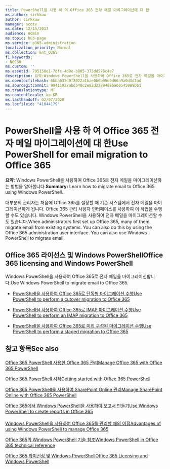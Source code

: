```yaml
---
title: PowerShell을 사용 하 여 Office 365 전자 메일 마이그레이션에 대 한
ms.author: sirkkuw
author: sirkkuw
manager: scotv
ms.date: 12/15/2017
audience: Admin
ms.topic: hub-page
ms.service: o365-administration
localization_priority: Normal
ms.collection: Ent_O365
f1.keywords:
- NOCSH
ms.custom: ''
ms.assetid: 795158e1-7dfc-4d9e-b805-373dd576c4e7
description: 요약:Windows PowerShell을 사용하여 Office 365로 전자 메일을 마이그레이션하는 방법을 알아봅니다.
ms.openlocfilehash: 6bba635d0f8022a1bae0b6b95d9d66a9a0d3d2ad
ms.sourcegitcommit: 99411927abdb40c2e82d2279489ba60545989bb1
ms.translationtype: MT
ms.contentlocale: ko-KR
ms.lasthandoff: 02/07/2020
ms.locfileid: "41844179"
---
```

# <a name="use-powershell-for-email-migration-to-office-365"></a><span data-ttu-id="b9374-103">PowerShell을 사용 하 여 Office 365 전자 메일 마이그레이션에 대 한</span><span class="sxs-lookup"><span data-stu-id="b9374-103">Use PowerShell for email migration to Office 365</span></span>

 <span data-ttu-id="b9374-104">**요약:** Windows PowerShell을 사용하여 Office 365로 전자 메일을 마이그레이션하는 방법을 알아봅니다.</span><span class="sxs-lookup"><span data-stu-id="b9374-104">**Summary:** Learn how to migrate email to Office 365 using Windows PowerShell.</span></span>
  
<span data-ttu-id="b9374-p101">대부분의 관리자는 처음에 Office 365를 설정할 때 기존 시스템에서 전자 메일을 마이그레이션하게 됩니다. Office 365 관리 사용자 인터페이스를 사용하여 이 작업을 수행할 수도 있습니다. Windows PowerShell을 사용하여 전자 메일을 마이그레이션할 수도 있습니다.</span><span class="sxs-lookup"><span data-stu-id="b9374-p101">When administrators first set up Office 365, many of them migrate email from existing systems. You can also do this by using the Office 365 administration user interface. You can also use Windows PowerShell to migrate email.</span></span>
  
## <a name="office-365-licensing-and-windows-powershell"></a><span data-ttu-id="b9374-108">Office 365 라이선스 및 Windows PowerShell</span><span class="sxs-lookup"><span data-stu-id="b9374-108">Office 365 licensing and Windows PowerShell</span></span>

<span data-ttu-id="b9374-109">Windows PowerShell을 사용하여 Office 365로 전자 메일을 마이그레이션합니다.</span><span class="sxs-lookup"><span data-stu-id="b9374-109">Use Windows PowerShell to migrate email to Office 365.</span></span> 
  
- [<span data-ttu-id="b9374-110">PowerShell을 사용하여 Office 365로 단독형 마이그레이션 수행</span><span class="sxs-lookup"><span data-stu-id="b9374-110">Use PowerShell to perform a cutover migration to Office 365</span></span>](use-powershell-to-perform-a-cutover-migration-to-office-365.md)
    
- [<span data-ttu-id="b9374-111">PowerShell을 사용하여 Office 365로 IMAP 마이그레이션 수행</span><span class="sxs-lookup"><span data-stu-id="b9374-111">Use PowerShell to perform an IMAP migration to Office 365</span></span>](use-powershell-to-perform-an-imap-migration-to-office-365.md)
    
- [<span data-ttu-id="b9374-112">PowerShell을 사용하여 Office 365로 미리 구성된 마이그레이션 수행</span><span class="sxs-lookup"><span data-stu-id="b9374-112">Use PowerShell to perform a staged migration to Office 365</span></span>](use-powershell-to-perform-a-staged-migration-to-office-365.md)
    
## <a name="see-also"></a><span data-ttu-id="b9374-113">참고 항목</span><span class="sxs-lookup"><span data-stu-id="b9374-113">See also</span></span>

#### 

[<span data-ttu-id="b9374-114">Office 365 PowerShell 사용한 Office 365 관리</span><span class="sxs-lookup"><span data-stu-id="b9374-114">Manage Office 365 with Office 365 PowerShell</span></span>](manage-office-365-with-office-365-powershell.md)
  
[<span data-ttu-id="b9374-115">Office 365 PowerShell 시작</span><span class="sxs-lookup"><span data-stu-id="b9374-115">Getting started with Office 365 PowerShell</span></span>](getting-started-with-office-365-powershell.md)
  
[<span data-ttu-id="b9374-116">Office 365 PowerShell을 사용하여 SharePoint Online 관리</span><span class="sxs-lookup"><span data-stu-id="b9374-116">Manage SharePoint Online with Office 365 PowerShell</span></span>](manage-sharepoint-online-with-office-365-powershell.md)
  
[<span data-ttu-id="b9374-117">Office 365에서 Windows PowerShell을 사용하여 보고서 만들기</span><span class="sxs-lookup"><span data-stu-id="b9374-117">Use Windows PowerShell to create reports in Office 365</span></span>](use-windows-powershell-to-create-reports-in-office-365.md)
#### 

[<span data-ttu-id="b9374-118">Windows PowerShell을 사용하여 Office 365를 관리할 때의 이점</span><span class="sxs-lookup"><span data-stu-id="b9374-118">Advantages of using Windows PowerShell to manage Office 365</span></span>](https://technet.microsoft.com/library/15144a50-453e-4cd5-befd-bc6736697967.aspx)
  
[<span data-ttu-id="b9374-119">Office 365의 Windows PowerShell 기술 참조</span><span class="sxs-lookup"><span data-stu-id="b9374-119">Windows PowerShell in Office 365 technical reference</span></span>](https://technet.microsoft.com/library/10d5c66a-7579-4319-aaa5-7a5e21d49cea.aspx)
  
[<span data-ttu-id="b9374-120">Office 365 라이선싱 및 Windows PowerShell</span><span class="sxs-lookup"><span data-stu-id="b9374-120">Office 365 Licensing and Windows PowerShell</span></span>](https://technet.microsoft.com/library/6ca0e430-f7ba-4184-becf-14c6c5c8dde5.aspx)

